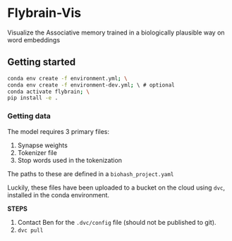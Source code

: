 # Flybrain-Vis

Visualize the Associative memory trained in a biologically plausible way on word embeddings

## Getting started

```bash
conda env create -f environment.yml; \
conda env create -f environment-dev.yml; \ # optional
conda activate flybrain; \
pip install -e .
```

### Getting data

The model requires 3 primary files:
1. Synapse weights
2. Tokenizer file
3. Stop words used in the tokenization

The paths to these are defined in a `biohash_project.yaml`

Luckily, these files have been uploaded to a bucket on the cloud using `dvc`, installed in the conda environment.

**STEPS**
1. Contact Ben for the `.dvc/config` file (should not be published to git). 
2. `dvc pull`